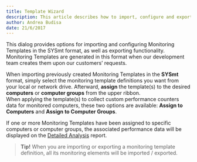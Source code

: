 ```yaml
---
title: Template Wizard
description: This article describes how to import, configure and export Monitoring Templates for the successful performance monitoring of your Windows environments.
author: Andrea Budisa
date: 21/6/2017
---
```

This dialog provides options for importing and configuring Monitoring Templates in the SYSmt format, as well as exporting functionality. Monitoring Templates are generated in this format when our development team creates them upon our customers’ requests.

When importing previously created Monitoring Templates in the __SYSmt__ format, simply select the monitoring template definitions you want from your local or network drive. Afterward, __assign__ the template(s) to the desired __computers__ or __computer groups__ from the upper ribbon.  
When applying the template(s) to collect custom performance counters data for monitored computers, these two options are available:
__Assign to Computers__ and __Assign to Computer Groups__.

If one or more Monitoring Templates have been assigned to specific computers or computer groups, the associated performance data will be displayed on the [Detailed Analysis](#internal/get-to-know-syskit-monitor/reports/performance-reports/computer-performance.md) report.

> __Tip!__ When you are importing or exporting a monitoring template definition, all its monitoring elements will be imported / exported.